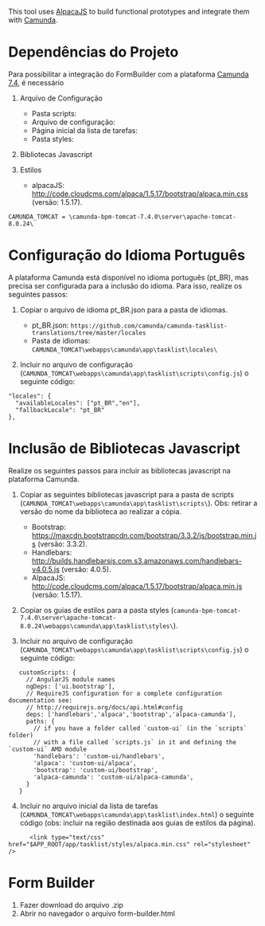 This tool uses [AlpacaJS](https://github.com/gitana/alpaca) to build functional prototypes and integrate them with [Camunda](https://github.com/camunda/camunda-bpm-platform).

# Dependências do Projeto

Para possibilitar a integração do FormBuilder com a plataforma [Camunda 7.4](https://docs.camunda.org/manual/7.4/), é necessário 

1. Arquivo de Configuração
   * Pasta scripts: 
   * Arquivo de configuração: 
   * Página inicial da lista de tarefas: 
   * Pasta styles: 
2. Bibliotecas Javascript

3. Estilos
   * alpacaJS: http://code.cloudcms.com/alpaca/1.5.17/bootstrap/alpaca.min.css (versão: 1.5.17).

```CAMUNDA_TOMCAT = \camunda-bpm-tomcat-7.4.0\server\apache-tomcat-8.0.24\```

# Configuração do Idioma Português

A plataforma Camunda está disponível no idioma português (pt_BR), mas precisa ser configurada para a inclusão do idioma. Para isso, realize os seguintes passos:

1. Copiar o arquivo de idioma pt_BR.json para a pasta de idiomas.
   * pt_BR.json: ```https://github.com/camunda/camunda-tasklist-translations/tree/master/locales```
   * Pasta de idiomas: ```CAMUNDA_TOMCAT\webapps\camunda\app\tasklist\locales\```
	
2. Incluir no arquivo de configuração (```CAMUNDA_TOMCAT\webapps\camunda\app\tasklist\scripts\config.js```) o seguinte código:

```
"locales": {
  "availableLocales": ["pt_BR","en"],
  "fallbackLocale": "pt_BR"
},
```

# Inclusão de Bibliotecas Javascript

Realize os seguintes passos para incluir as bibliotecas javascript na plataforma Camunda.

1. Copiar as seguintes bibliotecas javascript para a pasta de scripts (```CAMUNDA_TOMCAT\webapps\camunda\app\tasklist\scripts\```). Obs: retirar a versão do nome da biblioteca ao realizar a cópia.
   * Bootstrap:	https://maxcdn.bootstrapcdn.com/bootstrap/3.3.2/js/bootstrap.min.js (versão: 3.3.2).
   * Handlebars: http://builds.handlebarsjs.com.s3.amazonaws.com/handlebars-v4.0.5.js (versão: 4.0.5).
   * AlpacaJS: http://code.cloudcms.com/alpaca/1.5.17/bootstrap/alpaca.min.js (versão: 1.5.17).

2. Copiar os guias de estilos para a pasta styles (```camunda-bpm-tomcat-7.4.0\server\apache-tomcat-8.0.24\webapps\camunda\app\tasklist\styles\```).
3. Incluir no arquivo de configuração (```CAMUNDA_TOMCAT\webapps\camunda\app\tasklist\scripts\config.js```) o seguinte código:

```		
   customScripts: {
	 // AngularJS module names
	 ngDeps: ['ui.bootstrap'],
	 // RequireJS configuration for a complete configuration documentation see:
	 // http://requirejs.org/docs/api.html#config
	 deps: ['handlebars','alpaca','bootstrap','alpaca-camunda'],
	 paths: {
	   // if you have a folder called `custom-ui` (in the `scripts` folder)
	   // with a file called `scripts.js` in it and defining the `custom-ui` AMD module
	   'handlebars': 'custom-ui/handlebars',
	   'alpaca': 'custom-ui/alpaca',
	   'bootstrap': 'custom-ui/bootstrap',
	   'alpaca-camunda': 'custom-ui/alpaca-camunda',
	 }
   }
```
4.  Incluir no arquivo inicial da lista de tarefas (```CAMUNDA_TOMCAT\webapps\camunda\app\tasklist\index.html```) o seguinte código (obs: incluir na região destinada aos guias de estilos da página).
	 
```
	  <link type="text/css" href="$APP_ROOT/app/tasklist/styles/alpaca.min.css" rel="stylesheet" />
```

# Form Builder
	
1. Fazer download do arquivo .zip
2. Abrir no navegador o arquivo form-builder.html
	

